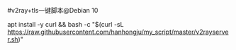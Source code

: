#v2ray+tls一键脚本@Debian 10



apt   install   -y   curl   &&   bash    -c     "$(curl -sL   https://raw.githubusercontent.com/hanhongju/my_script/master/v2rayserver.sh)"


